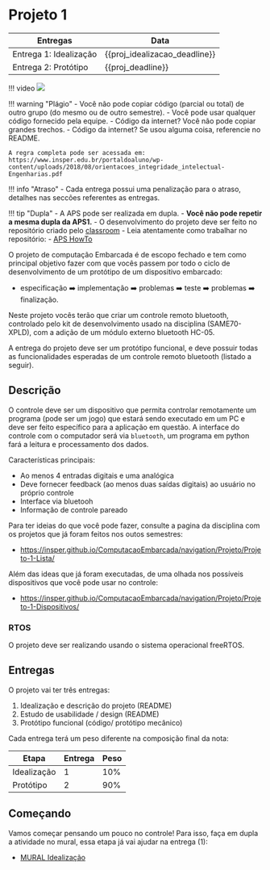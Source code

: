 # Projeto 1 

| Entregas               | Data |
|------------------------|------|
| Entrega 1: Idealização | {{proj_idealizacao_deadline}} |
| Entrega 2: Protótipo   | {{proj_deadline}}  |

!!! video
    ![](https://www.youtube.com/watch?v=Y8Mk-5F9A5M)

!!! warning "Plágio"
    - Você não pode copiar código (parcial ou total) de outro grupo (do mesmo ou de outro semestre).
    - Você pode usar qualquer código fornecido pela equipe.
    - Código da internet? Você não pode copiar grandes trechos.
    - Código da internet? Se usou alguma coisa, referencie no README.
    
    A regra completa pode ser acessada em: https://www.insper.edu.br/portaldoaluno/wp-content/uploads/2018/08/orientacoes_integridade_intelectual-Engenharias.pdf

!!! info "Atraso"
    - Cada entrega possui uma penalização para o atraso, detalhes nas seccões referentes as entregas.

!!! tip "Dupla"
    - A APS pode ser realizada em dupla.
    - **Você não pode repetir a mesma dupla da APS1.**
    - O desenvolvimento do projeto deve ser feito no repositório criado
    pelo [classroom]({{proj_classroom}})
    - Leia atentamente como trabalhar no repositório:
         - [APS HowTo](https://insper.github.io/ComputacaoEmbarcada/navigation/APS/APS-howto/)

O projeto de computação Embarcada é de escopo fechado e tem como principal objetivo fazer com que vocês passem por todo o ciclo de desenvolvimento de um protótipo de um dispositivo embarcado:

- especificação :arrow_right: implementação :arrow_right: problemas :arrow_right: teste :arrow_right: problemas :arrow_right: finalização.

Neste projeto vocês terão que criar um controle remoto bluetooth, controlado pelo kit de desenvolvimento usado na disciplina (SAME70-XPLD), com a adição de um módulo externo bluetooth HC-05.

A entrega do projeto deve ser um protótipo funcional, e deve possuir todas as funcionalidades esperadas de um controle remoto bluetooth (listado a seguir).

## Descrição

O controle deve ser um dispositivo que permita controlar remotamente um programa (pode ser um jogo) que estará sendo executado em um PC e deve ser feito específico para a aplicação em questão. A interface do controle com o computador será via `bluetooth`, um programa em python fará a leitura e processamento dos dados.

Características principais:

- Ao menos 4 entradas digitais e uma analógica
- Deve fornecer feedback (ao menos duas saídas digitais) ao usuário no próprio controle
- Interface via bluetooh 
- Informação de controle pareado 

Para ter ideias do que você pode fazer, consulte a pagina da disciplina com os projetos que já foram feitos nos outos semestres:

- https://insper.github.io/ComputacaoEmbarcada/navigation/Projeto/Projeto-1-Lista/

Além das ideas que já foram executadas, de uma olhada  nos possíveis dispositivos que você pode usar no controle:

- https://insper.github.io/ComputacaoEmbarcada/navigation/Projeto/Projeto-1-Dispositivos/

### RTOS

O projeto deve ser realizando usando o sistema operacional freeRTOS.

## Entregas

O projeto vai ter três entregas:

1. Idealização e descrição do projeto (README)
1. Estudo de usabilidade / design (README)
1. Protótipo funcional (código/ protótipo mecânico)

Cada entrega terá um peso diferente na composição final da nota:

| Etapa       | Entrega | Peso |
|-------------|---------|------|
| Idealização | 1       | 10%  |
| Protótipo   | 2       | 90%  |

## Começando

Vamos começar pensando um pouco no controle! Para isso, faça em dupla a atividade no mural, essa etapa já vai ajudar na entrega (1):

- [MURAL Idealização]({{proj_mural}})

